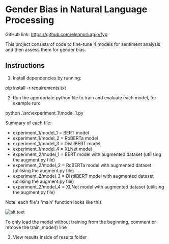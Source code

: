 # Gender Bias in Natural Language Processing

GitHub link: https://github.com/eleanorlurgio/fyp

This project consists of code to fine-tune 4 models for sentiment analysis and then assess them for gender bias.

## Instructions

1. Install dependencies by running:

pip install -r requirements.txt

2. Run the appropriate python file to train and evaluate each model, for example run:

python .\src\experiment_1\model_1.py 

Summary of each file:

* experiment_1/model_1 = BERT model
* experiment_1/model_2 = RoBERTa model
* experiment_1/model_3 = DistilBERT model
* experiment_1/model_4 = XLNet model
* experiment_2/model_1 = BERT model with augmented dataset (utilising the augment.py file)
* experiment_2/model_2 = RoBERTa model with augmented dataset (utilising the augment.py file)
* experiment_2/model_3 = DistilBERT model with augmented dataset (utilising the augment.py file)
* experiment_2/model_4 = XLNet model with augmented dataset (utilising the augment.py file)


Note: each file's 'main' function looks like this

![alt text](image.png)

To only load the model without training from the beginning, comment or remove the train_model() line

3. View results inside of results folder